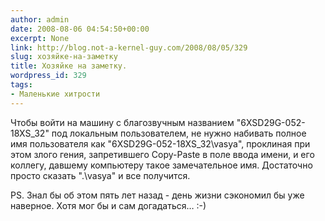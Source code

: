 ```yaml
---
author: admin
date: 2008-08-06 04:54:50+00:00
excerpt: None
link: http://blog.not-a-kernel-guy.com/2008/08/05/329
slug: хозяйке-на-заметку
title: Хозяйке на заметку.
wordpress_id: 329
tags:
- Маленькие хитрости
---
```


Чтобы войти на машину с благозвучным названием "6XSD29G-052-18XS_32" под локальным пользователем, не нужно набивать полное имя пользователя как "6XSD29G-052-18XS_32\vasya", проклиная при этом злого гения, запретившего Copy-Paste в поле ввода имени, и его коллегу, давшему компьютеру такое замечательное имя. Достаточно просто сказать ".\vasya" и все получится.

PS. Знал бы об этом пять лет назад - день жизни сэкономил бы уже наверное. Хотя мог бы и сам догадаться… :-)
